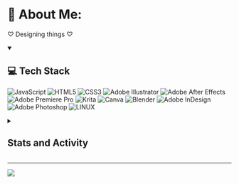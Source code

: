 # 💫 About Me:

♡ Designing things ♡

<details open> 
  <summary><h2>💻 Tech Stack</h2></summary>
  
![JavaScript](https://img.shields.io/badge/javascript-%23323330.svg?style=for-the-badge&logo=javascript&logoColor=%23F7DF1E)
![HTML5](https://img.shields.io/badge/html5-%23E34F26.svg?style=for-the-badge&logo=html5&logoColor=white)
![CSS3](https://img.shields.io/badge/css3-%231572B6.svg?style=for-the-badge&logo=css3&logoColor=white)
![Adobe Illustrator](https://img.shields.io/badge/adobeillustrator-%23FF9A00.svg?style=for-the-badge&logo=adobeillustrator&logoColor=white)
![Adobe After Effects](https://img.shields.io/badge/Adobe%20After%20Effects-9999FF.svg?style=for-the-badge&logo=Adobe%20After%20Effects&logoColor=white)
![Adobe Premiere Pro](https://img.shields.io/badge/Adobe%20Premiere%20Pro-9999FF.svg?style=for-the-badge&logo=Adobe%20Premiere%20Pro&logoColor=white)
![Krita](https://img.shields.io/badge/Krita-203759?style=for-the-badge&logo=krita&logoColor=EEF37B)
![Canva](https://img.shields.io/badge/Canva-%2300C4CC.svg?style=for-the-badge&logo=Canva&logoColor=white)
![Blender](https://img.shields.io/badge/blender-%23F5792A.svg?style=for-the-badge&logo=blender&logoColor=white)
![Adobe InDesign](https://img.shields.io/badge/Adobe%20InDesign-49021F?style=for-the-badge&logo=adobeindesign&logoColor=white)
![Adobe Photoshop](https://img.shields.io/badge/adobephotoshop-%2331A8FF.svg?style=for-the-badge&logo=adobephotoshop&logoColor=white)
![LINUX](https://img.shields.io/badge/Linux-FCC624?style=for-the-badge&logo=linux&logoColor=black)
</details> 

<details> 
  <summary><h2>Stats and Activity</h2></summary>
  
  Statistics of my streaks 
  <!-- Streak Stats -->
  
[![GitHub Streak](https://streak-stats.demolab.com?user=Elenchufekt%20&theme=gruvbox&locale=es&date_format=j%20M%5B%20Y%5D&card_width=500)](https://git.io/streak-stats)

Profile Stats
<!-- Stats -->
![Anurag's GitHub stats](https://github-readme-stats.vercel.app/api?username=Elenchufekt&show_icons=true&theme=gruvbox)

Activity graph
<!-- Activity Graph -->
[![Graphic](https://github-readme-activity-graph.vercel.app/graph?username=Elenchufekt&bg_color=282828&title_color=fabd2f&icon_color=c96a1d&line=d8a52e&point=fe8019&color=8ec07c)](https://github.com/ashutosh00710/github-readme-activity-graph)

</details>




---


![](https://visitcount.itsvg.in/api?id=ElenaPa&label=Profile%20Views&color=5&icon=0&pretty=true)
